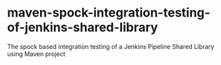 # maven-spock-integration-testing-of-jenkins-shared-library
The spock based integration testing of a Jenkins Pipeline Shared Library using Maven project
